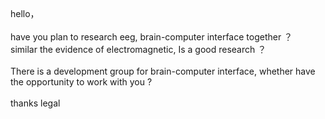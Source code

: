 <br>
<br>
<br>
hello，<br>
<br>
have you plan to research eeg, brain-computer interface together ？<br>
similar the evidence of electromagnetic,   Is a good research ？<br>
<br>
There is a development group for brain-computer interface, whether have the opportunity to work with you ? <br>
<br>
thanks legal<br>
<br>
<br>
